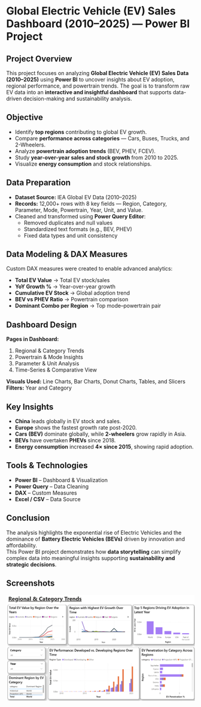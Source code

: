 # Global Electric Vehicle (EV) Sales Dashboard (2010–2025) — Power BI Project

## Project Overview
This project focuses on analyzing **Global Electric Vehicle (EV) Sales Data (2010–2025)** using **Power BI** to uncover insights about EV adoption, regional performance, and powertrain trends. The goal is to transform raw EV data into an **interactive and insightful dashboard** that supports data-driven decision-making and sustainability analysis.

## Objective
- Identify **top regions** contributing to global EV growth.  
- Compare **performance across categories** — Cars, Buses, Trucks, and 2-Wheelers.  
- Analyze **powertrain adoption trends** (BEV, PHEV, FCEV).  
- Study **year-over-year sales and stock growth** from 2010 to 2025.  
- Visualize **energy consumption** and stock relationships.
  

## Data Preparation
- **Dataset Source:** IEA Global EV Data (2010–2025)  
- **Records:** 12,000+ rows with 8 key fields — Region, Category, Parameter, Mode, Powertrain, Year, Unit, and Value.  
- Cleaned and transformed using **Power Query Editor**:  
  - Removed duplicates and null values  
  - Standardized text formats (e.g., BEV, PHEV)  
  - Fixed data types and unit consistency  


## Data Modeling & DAX Measures
Custom DAX measures were created to enable advanced analytics:  
- **Total EV Value** → Total EV stock/sales  
- **YoY Growth %** → Year-over-year growth  
- **Cumulative EV Stock** → Global adoption trend  
- **BEV vs PHEV Ratio** → Powertrain comparison  
- **Dominant Combo per Region** → Top mode–powertrain pair  


## Dashboard Design
**Pages in Dashboard:**  
1. Regional & Category Trends  
2. Powertrain & Mode Insights  
3. Parameter & Unit Analysis  
4. Time-Series & Comparative View  

**Visuals Used:** Line Charts, Bar Charts, Donut Charts, Tables, and Slicers  
**Filters:** Year and Category  

## Key Insights
- **China** leads globally in EV stock and sales.  
- **Europe** shows the fastest growth rate post-2020.  
- **Cars (BEV)** dominate globally, while **2-wheelers** grow rapidly in Asia.  
- **BEVs** have overtaken **PHEVs** since 2018.  
- **Energy consumption** increased **4× since 2015**, showing rapid adoption.  


## Tools & Technologies
- **Power BI** – Dashboard & Visualization  
- **Power Query** – Data Cleaning  
- **DAX** – Custom Measures  
- **Excel / CSV** – Data Source  


##  Conclusion
The analysis highlights the exponential rise of Electric Vehicles and the dominance of **Battery Electric Vehicles (BEVs)** driven by innovation and affordability.  
This Power BI project demonstrates how **data storytelling** can simplify complex data into meaningful insights supporting **sustainability and strategic decisions**.


## Screenshots

![Dashboard Preview](https://github.com/nithinpallapu/Global-EV-Sales/blob/main/Regional%20%26%20Ctegory%20Trends.png)

